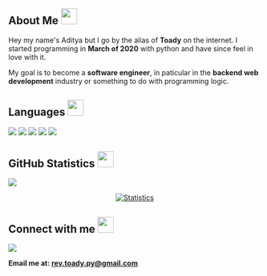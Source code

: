 ## About Me <img src="https://cdn3.emoji.gg/emojis/2112_wave_animated.gif" width="32px" height="32px">

Hey my name's Aditya but I go by the alias of **Toady** on the internet. I
started programming in **March of 2020** with python and have since feel in love
with it. 

My goal is to become a **software engineer**, in paticular in the
**backend web development** industry or something to do with programming logic.

## Languages <img src="https://cdn3.emoji.gg/emojis/7809-pepe-noted.gif" width="32x" height="32px">

<a href= "https://en.wikipedia.org/wiki/Python_(programming_language)"><img src= "https://img.shields.io/badge/python-1a212e?style=for-the-badge&logo=python&logoColor=white"></a>
<a href= "https://en.wikipedia.org/wiki/JavaScript"><img src= "https://img.shields.io/badge/JavaScript-1a212e?style=for-the-badge&logo=javascript&logoColor=white"></a>
<a href= "https://en.wikipedia.org/wiki/C%2B%2B"><img src= "https://img.shields.io/badge/C%2B%2B-1a212e?style=for-the-badge&logo=c%2B%2B&logoColor=white"></a>
<a href= "https://en.wikipedia.org/wiki/Go_(programming_language)"><img src= "https://img.shields.io/badge/Go-1a212e?style=for-the-badge&logo=go&logoColor=white"></a>
<a href= "https://en.wikipedia.org/wiki/Rust_(programming_language)"><img src= "https://img.shields.io/badge/Rust-1a212e?style=for-the-badge&logo=rust&logoColor=white"></a>

## GitHub Statistics <img src="https://cdn3.emoji.gg/emojis/9230-stats.png" width="32px" height="32px">

![](https://komarev.com/ghpvc/?username=Reverend-Toady&color=1a212e&style=flat&label=profile+views)
<p align=center>
<a href="https://github.com/Reverend-Toady">
  <img align="center" src="https://github-readme-stats.vercel.app/api?username=Reverend-Toady&show_icons=true&include_all_commits=true&count_private=true$show_icons=true&theme=tokyonight&hide_border=true" alt="Statistics" />
</a>
</p>

## Connect with me <img src="https://cdn3.emoji.gg/emojis/1292-person-talking.png" width="32px" height="32px">

![](https://discord.c99.nl/widget/theme-4/593036316980019220.png)

**Email me at: rev.toady.py@gmail.com**
